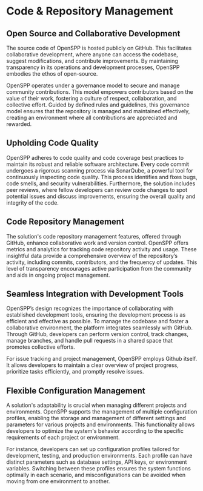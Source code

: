 # Code & Repository Management

## Open Source and Collaborative Development

The source code of OpenSPP is hosted publicly on GitHub. This facilitates collaborative development, where anyone can access the codebase, suggest modifications, and contribute improvements. By maintaining transparency in its operations and development processes, OpenSPP embodies the ethos of open-source.

OpenSPP operates under a governance model to secure and manage community contributions. This model empowers contributors based on the value of their work, fostering a culture of respect, collaboration, and collective effort. Guided by defined rules and guidelines, this governance model ensures that the repository is managed and maintained effectively, creating an environment where all contributions are appreciated and rewarded.

## Upholding Code Quality

OpenSPP adheres to code quality and code coverage best practices to maintain its robust and reliable software architecture. Every code commit undergoes a rigorous scanning process via SonarQube, a powerful tool for continuously inspecting code quality. This process identifies and fixes bugs, code smells, and security vulnerabilities. Furthermore, the solution includes peer reviews, where fellow developers can review code changes to spot potential issues and discuss improvements, ensuring the overall quality and integrity of the code.

## Code Repository Management

The solution's code repository management features, offered through GitHub, enhance collaborative work and version control. OpenSPP offers metrics and analytics for tracking code repository activity and usage. These insightful data provide a comprehensive overview of the repository’s activity, including commits, contributors, and the frequency of updates. This level of transparency encourages active participation from the community and aids in ongoing project management.

## Seamless Integration with Development Tools

OpenSPP’s design recognizes the importance of collaborating with established development tools, ensuring the development process is as efficient and effective as possible. To manage the codebase and foster a collaborative environment, the platform integrates seamlessly with GitHub. Through GitHub, developers can perform version control, track changes, manage branches, and handle pull requests in a shared space that promotes collective efforts.

For issue tracking and project management, OpenSPP employs Github itself. It allows developers to maintain a clear overview of project progress, prioritize tasks efficiently, and promptly resolve issues.

## Flexible Configuration Management

A solution's adaptability is crucial when managing different projects and environments. OpenSPP supports the management of multiple configuration profiles, enabling the storage and management of different settings and parameters for various projects and environments. This functionality allows developers to optimize the system's behavior according to the specific requirements of each project or environment.

For instance, developers can set up configuration profiles tailored for development, testing, and production environments. Each profile can have distinct parameters such as database settings, API keys, or environment variables. Switching between these profiles ensures the system functions optimally in each scenario, and misconfigurations can be avoided when moving from one environment to another.
